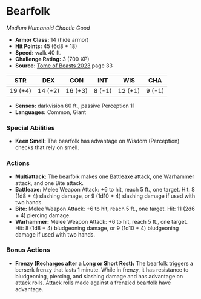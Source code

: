 # Bearfolk

*Medium* *Humanoid* *Chaotic Good*

- **Armor Class:** 14 (hide armor)
- **Hit Points:** 45 (6d8 + 18)
- **Speed:** walk 40 ft.
- **Challenge Rating:** 3 (700 XP)
- **Source:** [Tome of Beasts 2023](https://koboldpress.com/kpstore/product/tome-of-beasts-1-2023-edition/) page 33

| STR | DEX | CON | INT | WIS | CHA |
| --- | --- | --- | --- | --- | --- |
| 19 (+4) | 14 (+2) | 16 (+3) | 8 (-1) | 12 (+1) | 9 (-1) |

- **Senses:** darkvision 60 ft., passive Perception 11
- **Languages:** Common, Giant
### Special Abilities
- **Keen Smell:** The bearfolk has advantage on Wisdom (Perception) checks that rely on smell.
### Actions
- **Multiattack:** The bearfolk makes one Battleaxe attack, one Warhammer attack, and one Bite attack.
- **Battleaxe:** Melee Weapon Attack: +6 to hit, reach 5 ft., one target. Hit: 8 (1d8 + 4) slashing damage, or 9 (1d10 + 4) slashing damage if used with two hands.
- **Bite:** Melee Weapon Attack: +6 to hit, reach 5 ft., one target. Hit: 11 (2d6 + 4) piercing damage.
- **Warhammer:** Melee Weapon Attack: +6 to hit, reach 5 ft., one target. Hit: 8 (1d8 + 4) bludgeoning damage, or 9 (1d10 + 4) bludgeoning damage if used with two hands.
### Bonus Actions
- **Frenzy (Recharges after a Long or Short Rest):** The bearfolk triggers a berserk frenzy that lasts 1 minute. While in frenzy, it has resistance to bludgeoning, piercing, and slashing damage and has advantage on attack rolls. Attack rolls made against a frenzied bearfolk have advantage.
